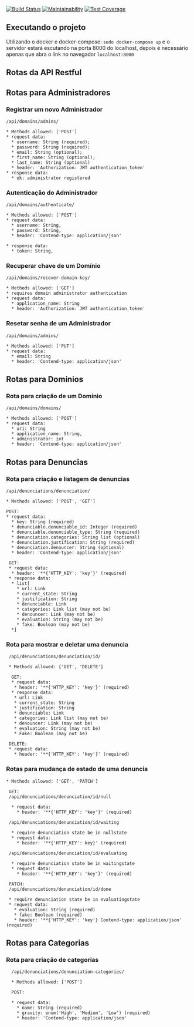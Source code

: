 [![Build Status](https://travis-ci.org/CodeCollegeGroup/django-rest-denunciation.svg?branch=master)](https://travis-ci.org/CodeCollegeGroup/django-rest-denunciation)
[![Maintainability](https://api.codeclimate.com/v1/badges/326580a7635149dc314b/maintainability)](https://codeclimate.com/github/CodeCollegeGroup/django-rest-denunciation/maintainability)
[![Test Coverage](https://api.codeclimate.com/v1/badges/326580a7635149dc314b/test_coverage)](https://codeclimate.com/github/CodeCollegeGroup/django-rest-denunciation/test_coverage)

## Executando o projeto
Utilizando o docker e docker-compose:
`sudo docker-compose up`
e o servidor estará escutando na porta 8000 do localhost, depois é necessário apenas que abra o link no navegador `localhost:8000`

## Rotas da API Restful

## Rotas para Administradores

### Registrar um novo Administrador
  ```
  /api/domains/admins/

  * Methods allowed: ['POST']
  * request data:
    * username: String (required);
    * password: String (required);
    * email: String (optional);
    * first_name: String (optional);
    * last_name: String (optional)
    * header: 'Authorization: JWT authentication_token'
  * response data:
    * ok: administrator registered
  ```

### Autenticação do Administrador
```
/api/domains/authenticate/

* Methods allowed: ['POST']
* request data:
  * username: String,
  * password: String,
  * header: 'Contend-type: application/json'

* response data:
  * token: String,
```

### Recuperar chave de um Domínio
  ```
  /api/domains/recover-domain-key/

  * Methods allowed: ['GET']
  * requires domain administrator authentication
  * request data:
    * application_name: String
    * header: 'Authorization: JWT authentication_token'
  ```

### Resetar senha de um Administrador
  ```
  /api/domains/admins/

  * Methods allowed: ['PUT']
  * request data:
    * email: String
    * header: 'Contend-type: application/json'
  ```

## Rotas para Domínios

### Rota para criação de um Domínio
  ```
  /api/domains/domains/

  * Methods allowed: ['POST']
  * request data:
    * uri: String
    * application_name: String,
    * administrator: int
    * header: 'Contend-type: application/json'
  ```
## Rotas para Denuncias
  
### Rota para criação e listagem de denuncias 
  ```
  /api/denunciations/denunciation/

  * Methods allowed: ['POST', 'GET']
  
  POST:
  * request data:
    * key: String (required)
    * denunciable.denunciable_id: Integer (required)
    * denunciable.denunciable_type: String (required)
    * denunciation.categories: String list (optional)
    * denunciation.justification: String (required)
    * denunciation.denouncer: String (optional)
    * header: 'Contend-type: application/json'
    
   GET:
   * request data:
    * header: '**{'HTTP_KEY': 'key'}' (required)
   * response data:
    * list[
      * url: Link
      * current_state: String
      * justification: String
      * denunciable: Link
      * categories: Link list (may not be)
      * denouncer: Link (may not be)
      * evaluation: String (may not be)
      * fake: Boolean (may not be)
    *] 
  ```
### Rota para mostrar e deletar uma denuncia
 ```
  /api/denunciations/denunciation/id/

  * Methods allowed: ['GET', 'DELETE']
  
   GET:
   * request data:
    * header: '**{'HTTP_KEY': 'key'}' (required)
   * response data:
    * url: Link
    * current_state: String
    * justification: String
    * denunciable: Link
    * categories: Link list (may not be)
    * denouncer: Link (may not be)
    * evaluation: String (may not be)
    * Fake: Boolean (may not be)
    
  DELETE:
  * request data:
    * header: '**{'HTTP_KEY': 'key'}' (required) 
  ```
  ### Rotas para mudança de estado de uma denuncia
  ```
  * Methods allowed: ['GET', 'PATCH']
  
   GET:
   /api/denunciations/denunciation/id/null
   
    * request data:
      * header: '**{'HTTP_KEY': 'key'}' (required)
  
   /api/denunciations/denunciation/id/waiting
   
    * require denunciation state be in nullstate
    * request data:
      * header: '**{'HTTP_KEY': key}' (required)
  
   /api/denunciations/denunciation/id/evaluating
   
    * require denunciation state be in waitingstate
    * request data:
      * header: '**{'HTTP_KEY': 'key'}' (required)
  
   PATCH: 
   /api/denunciations/denunciation/id/done
   
   * require denunciation state be in evaluatingstate
   * request data:
     * evaluation: String (required)
     * fake: Boolean (required)
     * header: '**{'HTTP_KEY': 'key'} Contend-type: application/json' (required)
  
  ```
  ## Rotas para Categorias 
  
  ### Rota para criação de categorias
  ```
    /api/denunciations/denunciation-categories/
    
    * Methods allowed: ['POST']
    
    POST:
     
    * request data: 
      * name: String (required)
      * gravity: enum('High', 'Medium', 'Low') (required)
      * header: 'Contend-type: application/json'
  ```
      
